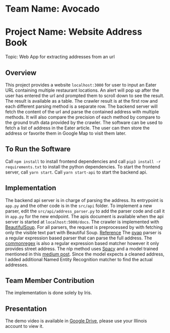 # Team Name: Avocado
# Project Name: Website Address Book
Topic: Web App for extracting addresses from an url

## Overview
This project provides a website `localhost:3000` for user to input an Eater URL containing multiple restaurant locations. An alert will pop up after the user has entered the url and prompted them to scroll down to see the result. The result is available as a table. The crawler result is at the first row and each different parsing method is a separate row. The backend server will fetch the content of the url and parse the contained address with multiple methods. It will also compare the precision of each method by compare to the ground truth data provided by the crawler. The software can be used to fetch a list of address in the Eater article. The user can then store the address or favorite them in Google Map to visit them later. 

## To Run the Software
Call `npm install` to install frontend dependencies and call `pip3 install -r requirements.txt` to install the python dependencies.
To start the frontend server, call `yarn start`. Call `yarn start-api` to start the backend api. 

## Implementation
The backend api server is in charge of parsing the address. Its entrypoint is `app.py` and the other code is in the `src/api` folder. To implement a new parser, edit the `src/api/address_parser.py` to add the parser code and call it in `app.py` for the new endpoint. The apis document is available when the api server is started at `localhost:5000/docs`. The crawler is implemented with [BeautifulSoup](https://www.crummy.com/software/BeautifulSoup/bs4/doc/). For all parsers, the request is preprocessed by with fetching only the visible text part with Beautiful Soup. [Reference](https://stackoverflow.com/questions/1936466/how-to-scrape-only-visible-webpage-text-with-beautifulsoup) The [pyap](https://github.com/vladimarius/pyap) parser is a regular expression based parser that can parse the full address. The [commonregex](https://github.com/madisonmay/CommonRegex) is also a regular expression based matcher however it only provides street address. The nlp method uses [Spacy](https://github.com/explosion/spaCy) and a model trained mentioned in this [medium post](https://medium.com/globant/building-an-address-parser-with-spacy-e3376b7cff). Since the model expects a cleaned address, I added additional Named Entity Recognition matcher to find the actual addresses. 

## Team Member Contribution
The implementation is done solely by Iris.

## Presentation
The demo video is available in [Google Drive](https://drive.google.com/file/d/1u8l1THpF08qBG4SnDzfk74iLSxBLANWi/view?usp=share_link), please use your Illinois account to view it. 